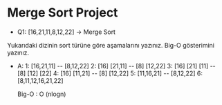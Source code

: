 # Merge Sort Project

* Q1: [16,21,11,8,12,22] -> Merge Sort

Yukarıdaki dizinin sort türüne göre aşamalarını yazınız.
Big-O gösterimini yazınız.

* A:
  1: [16,21,11]  -- [8,12,22]
  2: [16] [21,11] -- [8] [12,22]
  3: [16] [21] [11] -- [8] [12] [22]
  4: [16] [11,21] -- [8] [12,22]
  5: [11,16,21] -- [8,12,22]
  6: [8,11,12,16,21,22]
  
  Big-O : O (nlogn)
